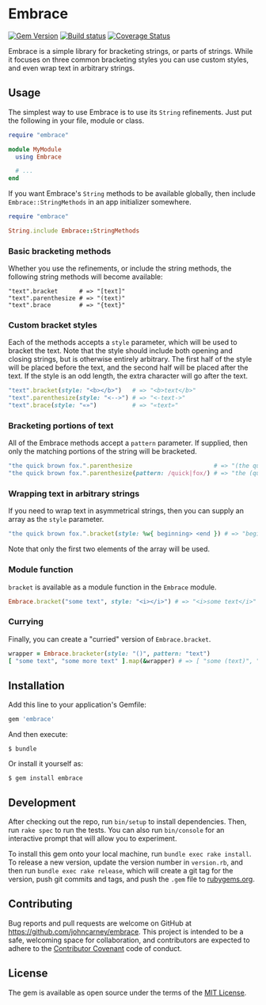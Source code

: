 # Embrace

[![Gem Version][gem-badge]][gem]
[![Build status][build-badge]][build]
[![Coverage Status][coverage-badge]][coverage]

Embrace is a simple library for bracketing strings, or parts of strings. While it focuses on three common
bracketing styles you can use custom styles, and even wrap text in arbitrary strings.

## Usage

The simplest way to use Embrace is to use its `String` refinements. Just put the following in your
file, module or class.

```ruby
require "embrace"

module MyModule
  using Embrace

  # ...
end
```

If you want Embrace's `String` methods to be available globally, then include `Embrace::StringMethods`
in an app initializer somewhere.

```ruby
require "embrace"

String.include Embrace::StringMethods
```

### Basic bracketing methods

Whether you use the refinements, or include the string methods, the following string methods will become
available:

```
"text".bracket      # => "[text]"
"text".parenthesize # => "(text)"
"text".brace        # => "{text}"
```

### Custom bracket styles

Each of the methods accepts a `style` parameter, which will be used to bracket the text. Note that the
style should include both opening and closing strings, but is otherwise entirely arbitrary. The first
half of the style will be placed before the text, and the second half will be placed after the text. If
the style is an odd length, the extra character will go after the text.

```ruby
"text".bracket(style: "<b></b>")   # => "<b>text</b>"
"text".parenthesize(style: "<-->") # => "<-text->"
"text".brace(style: "«»")          # => "«text»"
```

### Bracketing portions of text

All of the Embrace methods accept a `pattern` parameter. If supplied, then only the matching portions of
the string will be bracketed.

```ruby
"the quick brown fox.".parenthesize                       # => "(the quick brown fox.)"
"the quick brown fox.".parenthesize(pattern: /quick|fox/) # => "the (quick) brown (fox)."
```

### Wrapping text in arbitrary strings

If you need to wrap text in asymmetrical strings, then you can supply an array as the `style` parameter.

```ruby
"the quick brown fox.".bracket(style: %w{ beginning> <end }) # => "beginning>the quick brown fox.<end"
```

Note that only the first two elements of the array will be used.

### Module function

`bracket` is available as a module function in the `Embrace` module.

```ruby
Embrace.bracket("some text", style: "<i></i>") # => "<i>some text</i>"
```

### Currying

Finally, you can create a "curried" version of `Embrace.bracket`.

```ruby
wrapper = Embrace.bracketer(style: "()", pattern: "text")
[ "some text", "some more text" ].map(&wrapper) # => [ "some (text)", "some more (text)" ]
```

## Installation

Add this line to your application's Gemfile:

```ruby
gem 'embrace'
```

And then execute:

    $ bundle

Or install it yourself as:

    $ gem install embrace

## Development

After checking out the repo, run `bin/setup` to install dependencies. Then, run `rake spec` to run the tests.
 You can also run `bin/console` for an interactive prompt that will allow you to experiment.

To install this gem onto your local machine, run `bundle exec rake install`. To release a new version, update
the version number in `version.rb`, and then run `bundle exec rake release`, which will create a git tag for the
version, push git commits and tags, and push the `.gem` file to [rubygems.org](https://rubygems.org).

## Contributing

Bug reports and pull requests are welcome on GitHub at https://github.com/johncarney/embrace. This project is
intended to be a safe, welcoming space for collaboration, and contributors are expected to adhere to the
[Contributor Covenant](http://contributor-covenant.org) code of conduct.


## License

The gem is available as open source under the terms of the [MIT License](http://opensource.org/licenses/MIT).

[gem-badge]:        https://badge.fury.io/rb/embrace.svg
[gem]:              http://badge.fury.io/rb/embrace
[build-badge]:      https://travis-ci.org/johncarney/embrace.svg?branch=master
[build]:            https://travis-ci.org/johncarney/embrace
[coverage-badge]:   https://img.shields.io/coveralls/johncarney/embrace.svg
[coverage]:         https://coveralls.io/r/johncarney/embrace?branch=master
